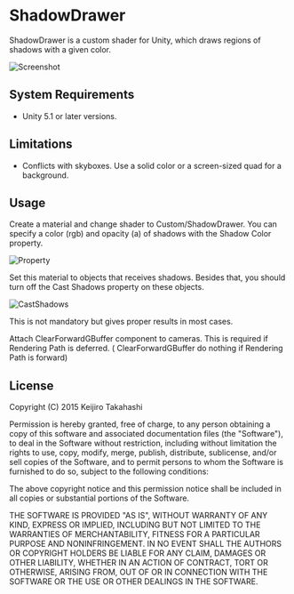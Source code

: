 ShadowDrawer
============

ShadowDrawer is a custom shader for Unity, which draws regions of shadows with a given color.

![Screenshot](http://keijiro.github.io/ShadowDrawer/Screenshot.png)

System Requirements
-------------------

- Unity 5.1 or later versions.

Limitations
-----------

- Conflicts with skyboxes. Use a solid color or a screen-sized quad for a background.

Usage
-----

Create a material and change shader to Custom/ShadowDrawer. You can specify a color (rgb) and opacity (a) of shadows with the Shadow Color property.

![Property](http://keijiro.github.io/ShadowDrawer/Property.png)

Set this material to objects that receives shadows. Besides that, you should turn off the Cast Shadows property on these objects.

![CastShadows](http://keijiro.github.io/ShadowDrawer/CastShadows.png)

This is not mandatory but gives proper results in most cases.

Attach ClearForwardGBuffer component to cameras. This is required if Rendering Path is deferred. ( ClearForwardGBuffer do nothing if Rendering Path is forward)

License
-------

Copyright (C) 2015 Keijiro Takahashi

Permission is hereby granted, free of charge, to any person obtaining a copy of
this software and associated documentation files (the "Software"), to deal in
the Software without restriction, including without limitation the rights to
use, copy, modify, merge, publish, distribute, sublicense, and/or sell copies of
the Software, and to permit persons to whom the Software is furnished to do so,
subject to the following conditions:

The above copyright notice and this permission notice shall be included in all
copies or substantial portions of the Software.

THE SOFTWARE IS PROVIDED "AS IS", WITHOUT WARRANTY OF ANY KIND, EXPRESS OR
IMPLIED, INCLUDING BUT NOT LIMITED TO THE WARRANTIES OF MERCHANTABILITY, FITNESS
FOR A PARTICULAR PURPOSE AND NONINFRINGEMENT. IN NO EVENT SHALL THE AUTHORS OR
COPYRIGHT HOLDERS BE LIABLE FOR ANY CLAIM, DAMAGES OR OTHER LIABILITY, WHETHER
IN AN ACTION OF CONTRACT, TORT OR OTHERWISE, ARISING FROM, OUT OF OR IN
CONNECTION WITH THE SOFTWARE OR THE USE OR OTHER DEALINGS IN THE SOFTWARE.
